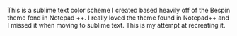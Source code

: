 This is a sublime text color scheme I created based heavily off of the Bespin theme fond in Notepad ++. I really loved the theme found in Notepad++ and I missed it when moving to sublime text. This is my attempt at recreating it.
